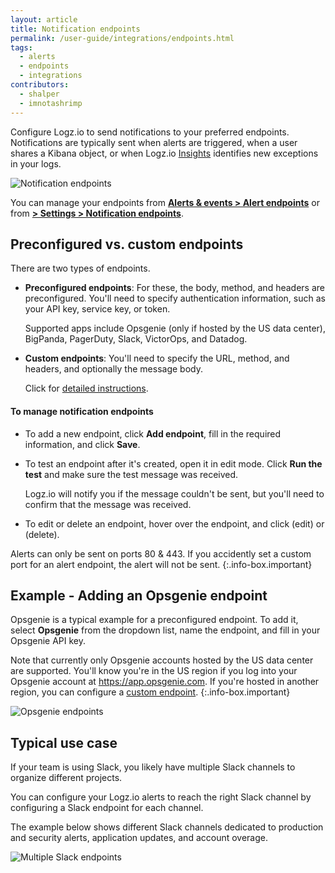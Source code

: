 ```yaml
---
layout: article
title: Notification endpoints
permalink: /user-guide/integrations/endpoints.html
tags:
  - alerts
  - endpoints
  - integrations
contributors:
  - shalper
  - imnotashrimp
---
```


Configure Logz.io to send notifications to your preferred endpoints.
Notifications are typically sent when alerts are triggered,
when a user shares a Kibana object,
or when Logz.io
[Insights]({{site.baseurl}}/user-guide/insights/exploring-insights.html)
identifies new exceptions in your logs.

![Notification endpoints](https://dytvr9ot2sszz.cloudfront.net/logz-docs/notification-endpoints/notification-endpoints-11.png)

You can manage your endpoints
from [**Alerts & events > Alert endpoints**](https://app.logz.io/#/dashboard/alerts/endpoints)
or from [**<i class="li li-gear"></i> > Settings > Notification endpoints**](https://app.logz.io/#/dashboard/alerts/endpoints).

## Preconfigured vs. custom endpoints

There are two types of endpoints.

* **Preconfigured endpoints**:
  For these, the body, method, and headers are preconfigured.
  You'll need to specify authentication information,
  such as your API key, service key, or token.

  Supported apps include Opsgenie (only if hosted by the US data center), BigPanda, PagerDuty, Slack, VictorOps, and Datadog.

* **Custom endpoints**:
  You'll need to specify the URL, method, and headers,
  and optionally the message body.

  Click for [detailed instructions]({{site.baseurl}}/user-guide/integrations/custom-endpoints.html).

#### To manage notification endpoints

* To add a new endpoint, click **Add endpoint**,
  fill in the required information, and click **Save**.

* To test an endpoint after it's created, open it in edit mode.
  Click **Run the test** and make sure the test message was received.

  Logz.io will notify you if the message couldn't be sent,
  but you'll need to confirm that the message was received.

* To edit or delete an endpoint,
  hover over the endpoint,
  and click <i class="li li-pencil"></i> (edit)
  or <i class="li li-trash"></i> (delete).

Alerts can only be sent on ports 80 & 443.
If you accidently set a custom port for an alert endpoint, the alert will not be sent.
{:.info-box.important}

## Example - Adding an Opsgenie endpoint

Opsgenie is a typical example for a preconfigured endpoint.
To add it, select **Opsgenie** from the dropdown list,
name the endpoint,
and fill in your Opsgenie API key.

Note that currently only Opsgenie accounts hosted by the US data center are supported. You'll know you're in the US region if you log into your Opsgenie account at https://app.opsgenie.com. If you're hosted in another region, you can configure a [custom endpoint]({{site.baseurl}}/user-guide/integrations/custom-endpoints.html).
{:.info-box.important}

![Opsgenie endpoints](https://dytvr9ot2sszz.cloudfront.net/logz-docs/notification-endpoints/opsgenie-endpoint.png)

## Typical use case

If your team is using Slack, you likely have multiple Slack channels to organize different projects.

You can configure your Logz.io alerts to reach the right Slack channel by configuring a Slack endpoint for each channel.

The example below shows different Slack channels dedicated to production and security alerts, application updates, and account overage.

![Multiple Slack endpoints](https://dytvr9ot2sszz.cloudfront.net/logz-docs/notification-endpoints/slack-endpoints.png)
